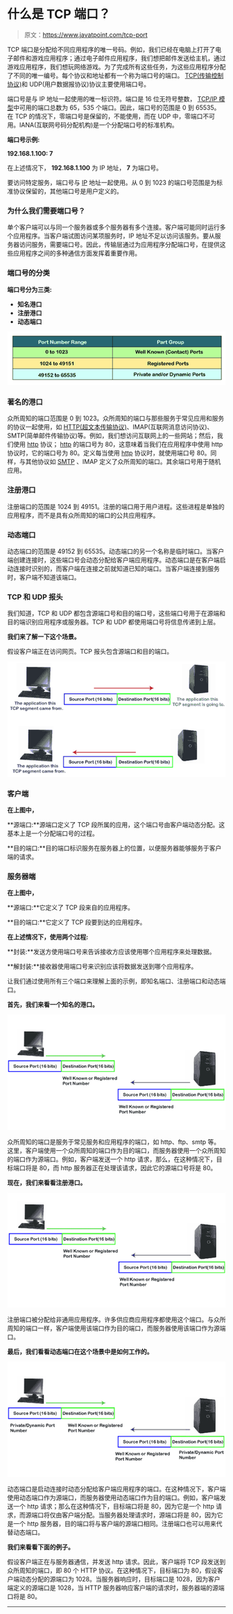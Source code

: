# 什么是 TCP 端口？

> 原文：<https://www.javatpoint.com/tcp-port>

TCP 端口是分配给不同应用程序的唯一号码。例如，我们已经在电脑上打开了电子邮件和游戏应用程序；通过电子邮件应用程序，我们想把邮件发送给主机，通过游戏应用程序，我们想玩网络游戏。为了完成所有这些任务，为这些应用程序分配了不同的唯一编号。每个协议和地址都有一个称为端口号的端口。 [TCP(传输控制协议)](https://www.javatpoint.com/tcp)和 UDP(用户数据报协议)协议主要使用端口号。

端口号是与 IP 地址一起使用的唯一标识符。端口是 16 位无符号整数， [TCP/IP 模型](https://www.javatpoint.com/computer-network-tcp-ip-model)中可用的端口总数为 65，535 个端口。因此，端口号的范围是 0 到 65535。在 TCP 的情况下，零端口号是保留的，不能使用，而在 UDP 中，零端口不可用。IANA(互联网号码分配机构)是一个分配端口号的标准机构。

**端口号示例:**

**192.168.1.100: 7**

在上述情况下， **192.168.1.100** 为 IP 地址， **7** 为端口号。

要访问特定服务，端口号与 [IP](https://www.javatpoint.com/ip-full-form) 地址一起使用。从 0 到 1023 的端口号范围是为标准协议保留的，其他端口号是用户定义的。

### 为什么我们需要端口号？

单个客户端可以与同一个服务器或多个服务器有多个连接。客户端可能同时运行多个应用程序。当客户端试图访问某项服务时，IP 地址不足以访问该服务。要从服务器访问服务，需要端口号。因此，传输层通过为应用程序分配端口号，在提供这些应用程序之间的多种通信方面发挥着重要作用。

### 端口号的分类

**端口号分为三类:**

*   **知名港口**
*   **注册港口**
*   **动态端口**

![TCP Port](img/98158185a733d4fe65125d1e5d45aaa8.png)

### 著名的港口

众所周知的端口范围是 0 到 1023。众所周知的端口与那些服务于常见应用和服务的协议一起使用，如 [HTTP(超文本传输协议)](https://www.javatpoint.com/http-tutorial)、IMAP(互联网消息访问协议)、SMTP(简单邮件传输协议)等。例如，我们想访问互联网上的一些网站；然后，我们使用 [http](https://www.javatpoint.com/computer-network-http) 协议； [http](https://www.javatpoint.com/http) 的端口号为 80，这意味着当我们在应用程序中使用 http 协议时，它的端口号为 80。定义每当使用 [http](https://www.javatpoint.com/http-full-form) 协议时，就使用端口号 80。同样，与其他协议如 [SMTP](https://www.javatpoint.com/simple-mail-transfer-protocol) 、IMAP 定义了众所周知的端口。其余端口号用于随机应用。

### 注册港口

注册端口的范围是 1024 到 49151。注册的端口用于用户进程。这些进程是单独的应用程序，而不是具有众所周知的端口的公共应用程序。

### 动态端口

动态端口的范围是 49152 到 65535。动态端口的另一个名称是临时端口。当客户端创建连接时，这些端口号会动态分配给客户端应用程序。动态端口是在客户端启动连接时识别的，而客户端在连接之前就知道已知的端口。当客户端连接到服务时，客户端不知道该端口。

### TCP 和 UDP 报头

我们知道，TCP 和 UDP 都包含源端口号和目的端口号，这些端口号用于在源端和目的端识别应用程序或服务器。TCP 和 UDP 都使用端口号将信息传递到上层。

**我们来了解一下这个场景。**

假设客户端正在访问网页。TCP 报头包含源端口和目的端口。

![TCP Port](img/c8d9bf8de30ad9766393d4475f2aa43a.png)

### 客户端

**在上图中，**

**源端口:**源端口定义了 TCP 段所属的应用，这个端口号由客户端动态分配。这基本上是一个分配端口号的过程。

**目的端口:**目的端口标识服务在服务器上的位置，以便服务器能够服务于客户端的请求。

### 服务器端

**在上图中，**

**源端口:**它定义了 TCP 段来自的应用程序。

**目的端口:**它定义了 TCP 段要到达的应用程序。

**在上述情况下，使用两个过程:**

**封装:**发送方使用端口号来告诉接收方应该使用哪个应用程序来处理数据。

**解封装:**接收器使用端口号来识别应该将数据发送到哪个应用程序。

让我们通过使用所有三个端口来理解上面的示例，即知名端口、注册端口和动态端口。

**首先，我们来看一个知名的港口。**

![TCP Port](img/1dac3ad8b2c072dac0642eec9d896724.png)

众所周知的端口是服务于常见服务和应用程序的端口，如 http、ftp、smtp 等。这里，客户端使用一个众所周知的端口作为目的端口，而服务器使用一个众所周知的端口作为源端口。例如，客户端发送一个 http 请求，那么，在这种情况下，目标端口将是 80，而 http 服务器正在处理该请求，因此它的源端口号将是 80。

**现在，我们来看看注册港口。**

![TCP Port](img/7c213b73832d7863332eef26236a6691.png)

注册端口被分配给非通用应用程序。许多供应商应用程序都使用这个端口。与众所周知的端口一样，客户端使用该端口作为目的端口，而服务器使用该端口作为源端口。

**最后，我们看看动态端口在这个场景中是如何工作的。**

![TCP Port](img/a15fdc3bad91271c6716908007a69246.png)

动态端口是启动连接时动态分配给客户端应用程序的端口。在这种情况下，客户端使用动态端口作为源端口，而服务器使用动态端口作为目的端口。例如，客户端发送一个 http 请求；那么在这种情况下，目标端口将是 80，因为它是一个 http 请求，而源端口将仅由客户端分配。当服务器处理请求时，源端口将是 80，因为它是一个 http 服务器，目的端口将与客户端的源端口相同。注册端口也可以用来代替动态端口。

**我们来看看下面的例子。**

假设客户端正在与服务器通信，并发送 http 请求。因此，客户端将 TCP 段发送到众所周知的端口，即 80 个 HTTP 协议。在这种情况下，目标端口为 80，假设客户端动态分配的源端口为 1028。当服务器响应时，目标端口是 1028，因为客户端定义的源端口是 1028，当 HTTP 服务器响应客户端的请求时，服务器端的源端口将是 80。

* * *